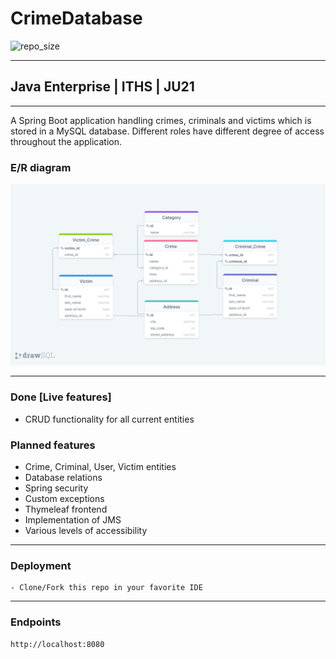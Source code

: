 
# CrimeDatabase

![repo_size](https://img.shields.io/github/repo-size/Patlenlix/CrimeDatabase)


---

## Java Enterprise | ITHS | JU21

---

A Spring Boot application handling crimes, criminals and victims which is stored in a MySQL database. Different roles have
different degree of access throughout the application.

###  E/R diagram
![ER Diagram](src/main/resources/image/ERdiagram.png)

---

### Done [Live features]

* CRUD functionality for all current entities

### Planned features

* Crime, Criminal, User, Victim entities
* Database relations
* Spring security
* Custom exceptions
* Thymeleaf frontend
* Implementation of JMS
* Various levels of accessibility

---

### Deployment

```
- Clone/Fork this repo in your favorite IDE
```

---

### Endpoints

```
http://localhost:8080
```

